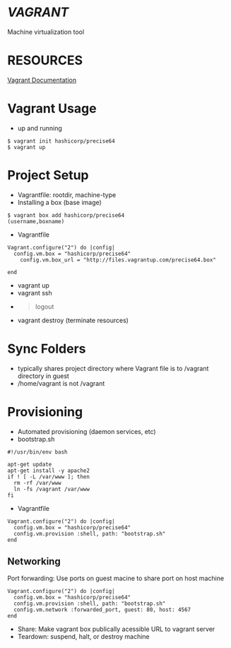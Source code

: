 ***VAGRANT***
=============

Machine virtualization tool

RESOURCES
=========
[Vagrant Documentation](https://www.vagrantup.com/docs/index.html)

Vagrant Usage
=============
* up and running
```
$ vagrant init hashicorp/precise64
$ vagrant up
```

Project Setup
=============
* Vagrantfile:  rootdir, machine-type
* Installing a box (base image)
```
$ vagrant box add hashicorp/precise64
(username,boxname)
```
* Vagrantfile
```
Vagrant.configure("2") do |config|
  config.vm.box = "hashicorp/precise64"
    config.vm.box_url = "http://files.vagrantup.com/precise64.box"

end
```
* vagrant up
* vagrant ssh
* > logout
* vagrant destroy (terminate resources)

Sync Folders
============
* typically shares project directory where Vagrant file is to /vagrant directory in guest
* /home/vagrant is not /vagrant

Provisioning
============
* Automated provisioning (daemon services, etc)
* bootstrap.sh
```
#!/usr/bin/env bash

apt-get update
apt-get install -y apache2
if ! [ -L /var/www ]; then
  rm -rf /var/www
  ln -fs /vagrant /var/www
fi
```
* Vagrantfile
```
Vagrant.configure("2") do |config|
  config.vm.box = "hashicorp/precise64"
  config.vm.provision :shell, path: "bootstrap.sh"
end
```


Networking
----------
Port forwarding: Use ports on guest macine to share port on host machine
```
Vagrant.configure("2") do |config|
  config.vm.box = "hashicorp/precise64"
  config.vm.provision :shell, path: "bootstrap.sh"
  config.vm.network :forwarded_port, guest: 80, host: 4567
end
```

* Share: Make vagrant box publically acessible URL to vagrant server
* Teardown: suspend, halt, or destroy machine